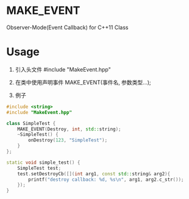 # MAKE_EVENT

Observer-Mode(Event Callback) for C++11 Class

# Usage

1. 引入头文件
#include "MakeEvent.hpp"

2. 在类中使用声明事件
MAKE_EVENT(事件名, 参数类型...);

3. 例子
```cpp
#include <string>
#include "MakeEvent.hpp"

class SimpleTest {
    MAKE_EVENT(Destroy, int, std::string);
    ~SimpleTest() {
        onDestroy(123, "SimpleTest");
    }
};

static void simple_test() {
    SimpleTest test;
    test.setDestroyCb([](int arg1, const std::string& arg2){
        printf("destroy callback: %d, %s\n", arg1, arg2.c_str());
    });
}
```
